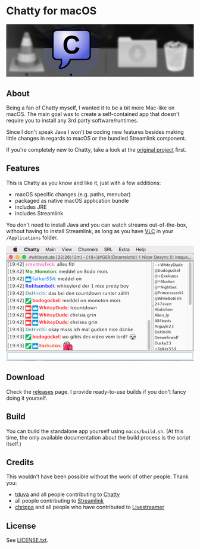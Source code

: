 # Chatty for macOS
![alt-text](/macos/app_dock.png)
## About
Being a fan of Chatty myself, I wanted it to be a bit more Mac-like on macOS. The main goal was to create a self-contained app that doesn't require you to install any 3rd party software/runtimes.

Since I don't speak Java I won't be coding new features besides making little changes in regards to macOS or the bundled Streamlink component.

If you're completely new to Chatty, take a look at the [original project](http://chatty.github.io) first.

## Features
This is Chatty as you know and like it, just with a few additions:
- macOS specific changes (e.g. paths, menubar)
- packaged as native macOS application bundle
- includes JRE
- includes Streamlink

You don't need to install Java and you can watch streams out-of-the-box, without having to install Streamlink, as long as you have [VLC](http://www.videolan.org) in your `/Applications` folder.

![alt-text](/macos/app_screenshot.png)

## Download
Check the [releases](https://github.com/dehesselle/chatty/releases) page. I provide ready-to-use builds if you don't fancy doing it yourself.

## Build
You can build the standalone app yourself using `macos/build.sh`. (At this time, the only available documentation about the build process is the script itself.)

## Credits
This wouldn't have been possible without the work of other people. Thank you:

- [tduva](https://github.com/tduva) and all people contributing to [Chatty](http://chatty.github.io)
- all people contributing to [Streamlink](https://streamlink.github.io)
- [chrippa](https://github.com/chrippa) and all people who have contributed to [Livestreamer](http://livestreamer.io)

## License
See [LICENSE.txt](LICENSE.txt).
